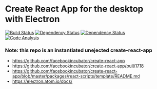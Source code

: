 # Create React App for the desktop with Electron


[![Build Status](https://img.shields.io/circleci/project/github/thisconnect/cra-desktop.svg?style=flat-square&maxAge=1800)](https://circleci.com/gh/thisconnect/cra-desktop)
[![Dependency Status](https://img.shields.io/versioneye/d/user/projects/590ee5779e070f00594b7c45.svg?style=flat-square&maxAge=1800)](https://www.versioneye.com/user/projects/590ee5779e070f00594b7c45)
[![Dependency Status](https://img.shields.io/librariesio/github/thisconnect/cra-desktop.svg?style=flat-square&maxAge=1800)](https://libraries.io/github/thisconnect/cra-desktop)
[![Code Analysis](https://img.shields.io/bithound/dependencies/github/thisconnect/cra-desktop.svg?style=flat-square&maxAge=1800)](https://www.bithound.io/github/thisconnect/cra-desktop)


### Note: this repo is an instantiated unejected create-react-app 

- https://github.com/facebookincubator/create-react-app
- https://github.com/facebookincubator/create-react-app/pull/1718
- https://github.com/facebookincubator/create-react-app/blob/master/packages/react-scripts/template/README.md
- https://electron.atom.io/docs/
